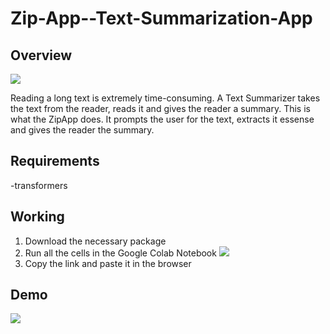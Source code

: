 # Zip-App--Text-Summarization-App
## Overview
<img src="https://encrypted-tbn0.gstatic.com/images?q=tbn%3AANd9GcQm2OmrhROYyApuohqXhd4GzxsgpQxzItBdTQ&usqp=CAU"></img>

Reading a long text is extremely time-consuming. A Text Summarizer takes the text from the reader, reads it and gives the reader a summary. This is what the ZipApp does. It prompts the user for the text, extracts it essense and gives the reader the summary. 
## Requirements
-transformers
## Working
1. Download the necessary package
2. Run all the cells in the Google Colab Notebook <a href="https://colab.research.google.com/drive/1uBjQqmmhfvVnOKMVv7GekvoSmEEl1WHG"><img src="https://colab.research.google.com/assets/colab-badge.svg"></a>
3. Copy the link and paste it in the browser
## Demo
<a href="https://youtu.be/6IvDXrAn5Ik"><img src="https://drive.google.com/file/d/15OmtbG6dnlpzp6sUB8da88BVhGk_CWRk/view?usp=sharing"></a>
